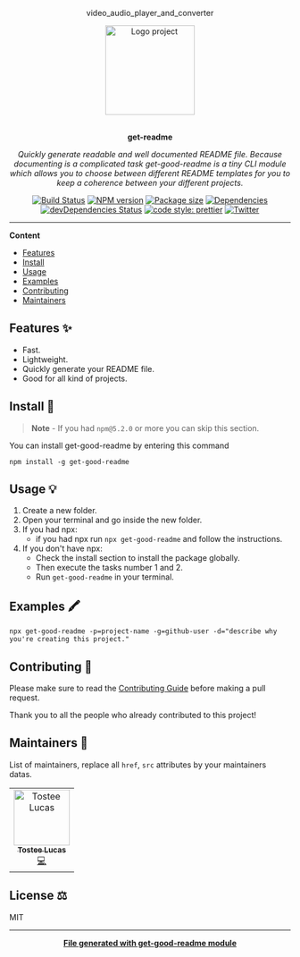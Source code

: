 <p align="center"> video_audio_player_and_converter</p>
<div align="center">
  <a href="#">
  	<img src="https://media.giphy.com/media/JIX9t2j0ZTN9S/giphy-downsized.gif" alt="Logo project" height="160" />
  </a>
  <br>
  <br>
  <p>
    <b>get-readme</b>
  </p>
  <p>
     <i>Quickly generate readable and well documented README file. Because documenting is a complicated task get-good-readme is a tiny CLI module which allows you to choose between different README templates for you to keep a coherence between your different projects.</i>
  </p>
  <p>

[![Build Status](https://travis-ci.com/luctst/get-readme.svg?branch=master)](https://travis-ci.com/luctst/get-readme)
[![NPM version](https://img.shields.io/npm/v/get-readme?style=flat-square)](https://img.shields.io/npm/v/get-readme?style=flat-square)
[![Package size](https://img.shields.io/bundlephobia/min/get-readme)](https://img.shields.io/bundlephobia/min/get-readme)
[![Dependencies](https://img.shields.io/david/luctst/get-readme.svg?style=popout-square)](https://david-dm.org/luctst/get-readme)
[![devDependencies Status](https://david-dm.org/luctst/get-readme/dev-status.svg?style=flat-square)](https://david-dm.org/luctst/get-readme?type=dev)
[![code style: prettier](https://img.shields.io/badge/code_style-prettier-ff69b4.svg?style=flat-square)](https://github.com/prettier/prettier)
[![Twitter](https://img.shields.io/twitter/follow/luctstt.svg?label=Follow&style=social)](https://twitter.com/luctstt)

  </p>
</div>

---

**Content**

* [Features](##features)
* [Install](##install)
* [Usage](##usage)
* [Examples](##examples)
* [Contributing](##contributing)
* [Maintainers](##maintainers)

## Features ✨
* Fast.
* Lightweight.
* Quickly generate your README file.
* Good for all kind of projects.

## Install 🐙
> **Note** - If you had `npm@5.2.0` or more you can skip this section.

You can install get-good-readme by entering this command
```
npm install -g get-good-readme
```

## Usage 💡
1. Create a new folder.
2. Open your terminal and go inside the new folder.
3. If you had npx:
	* if you had npx run `npx get-good-readme` and follow the instructions.
4. If you don't have npx:
	* Check the install section to install the package globally.
	* Then execute the tasks number 1 and 2.
	* Run `get-good-readme` in your terminal.


## Examples 🖍
```
npx get-good-readme -p=project-name -g=github-user -d="describe why you're creating this project."
```

## Contributing 🍰
Please make sure to read the [Contributing Guide](https://github.com/luctst/get-readme/blob/master/.github/CONTRIBUTING.md) before making a pull request.

Thank you to all the people who already contributed to this project!

## Maintainers 👷
List of maintainers, replace all `href`, `src` attributes by your maintainers datas.
<table>
  <tr>
    <td align="center"><a href="https://lucastostee.now.sh/"><img src="https://avatars3.githubusercontent.com/u/22588842?s=460&v=4" width="100px;" alt="Tostee Lucas"/><br /><sub><b>Tostee Lucas</b></sub></a><br /><a href="#" title="Code">💻</a></td>
  </tr>
</table>

## License ⚖️
MIT

---
<div align="center">
	<b>
		<a href="https://www.npmjs.com/package/get-good-readme">File generated with get-good-readme module</a>
	</b>
</div>
